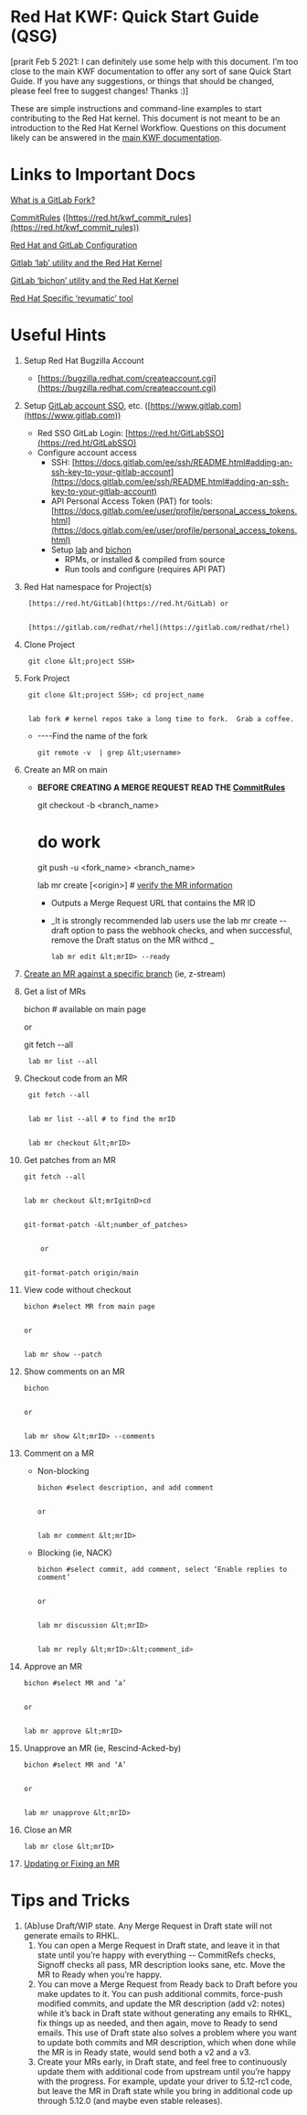 # Red Hat KWF: Quick Start Guide (QSG)

[prarit Feb 5 2021: I can definitely use some help with this document.  I’m too close to the main KWF documentation to offer any sort of sane Quick Start Guide.  If you have any suggestions, or things that should be changed, please feel free to suggest changes!  Thanks :)]

These are simple instructions and command-line examples to start contributing to the Red Hat kernel.  This document is not meant to be an introduction to the Red Hat Kernel Workflow.  Questions on this document likely can be answered in the [main KWF documentation](https://red.ht/kernel_workflow_doc).


# Links to Important Docs

[What is a GitLab Fork?](https://docs.google.com/document/d/1z8pPGb4OP4Y8pKOG9UmlDlf1IWs-G0NfH7K_fWRLCBg/)

[CommitRules](https://docs.google.com/document/d/15Y8Io4N2gtvt1nn5WzfFtssiKz5vbS7YoBy81XMg9S0) ([https://red.ht/kwf_commit_rules](https://red.ht/kwf_commit_rules))

[Red Hat and GitLab Configuration](https://docs.google.com/document/d/17AIthPv1jCPWc9MdxKFMo55JG4sZERKpeo_uKtiEc8s)

[Gitlab ‘lab’ utility and the Red Hat Kernel](https://docs.google.com/document/d/145y8pf6tq1-H3GI3ZBmHypqUqZhVb-AsHpXdMhyDYxA/)

[GitLab ‘bichon’ utility and the Red Hat Kernel](https://docs.google.com/document/d/10CGz1kiUiatPiUGDcNvAMEAZNS6_QkJfqOBCDA6b1b4)

[Red Hat Specific ‘revumatic’ tool](https://gitlab.cee.redhat.com/kernel-review/revumatic/)


# Useful Hints



1. Setup Red Hat Bugzilla Account
    *   [https://bugzilla.redhat.com/createaccount.cgi](https://bugzilla.redhat.com/createaccount.cgi)
2. Setup [GitLab account SSO](https://docs.google.com/document/d/17AIthPv1jCPWc9MdxKFMo55JG4sZERKpeo_uKtiEc8s/edit#bookmark=id.foj3lmb03es), etc. ([https://www.gitlab.com](https://www.gitlab.com))
    *   Red SSO GitLab Login: [https://red.ht/GitLabSSO](https://red.ht/GitLabSSO) 
    *   Configure account access
        *   SSH: [https://docs.gitlab.com/ee/ssh/README.html#adding-an-ssh-key-to-your-gitlab-account](https://docs.gitlab.com/ee/ssh/README.html#adding-an-ssh-key-to-your-gitlab-account)
        *   API Personal Access Token (PAT) for tools: [https://docs.gitlab.com/ee/user/profile/personal_access_tokens.html](https://docs.gitlab.com/ee/user/profile/personal_access_tokens.html)
        *   Setup [lab](https://docs.google.com/document/d/145y8pf6tq1-H3GI3ZBmHypqUqZhVb-AsHpXdMhyDYxA/edit#heading=h.6qv6e1qo2vfr) and [bichon](https://docs.google.com/document/d/10CGz1kiUiatPiUGDcNvAMEAZNS6_QkJfqOBCDA6b1b4)
            *   RPMs, or installed & compiled from source
            *   Run tools and configure (requires API PAT)
3. Red Hat namespace for Project(s)

        [https://red.ht/GitLab](https://red.ht/GitLab) or


        [https://gitlab.com/redhat/rhel](https://gitlab.com/redhat/rhel)

4. Clone Project

        git clone &lt;project SSH>

5. Fork Project

        git clone &lt;project SSH>; cd project_name


        lab fork # kernel repos take a long time to fork.  Grab a coffee.

    *   ----Find the name of the fork

            git remote -v  | grep &lt;username>

6. Create an MR on main
    *   **BEFORE CREATING A MERGE REQUEST READ THE [CommitRules](https://docs.google.com/document/d/15Y8Io4N2gtvt1nn5WzfFtssiKz5vbS7YoBy81XMg9S0)**

        git checkout -b &lt;branch_name>


        # do work


        git push -u &lt;fork_name> &lt;branch_name>


        lab mr create  [&lt;origin>] # [verify the MR information](https://docs.google.com/document/d/1_qqRHloFRVAR8tqeqBJz0nrz5R-2DpSOq20gWZ6nikA/)

        *   Outputs a Merge Request URL that contains the MR ID
        *   _It is strongly recommended lab users use the lab mr create --draft option to pass the webhook checks, and when successful, remove the Draft status on the MR withcd _

				lab mr edit &lt;mrID> --ready 



7. [Create an MR against a specific branch](https://docs.google.com/document/d/1gNUkvexDbs_-VKK69RIW7Oz1BsnslNXJFoBcvbw_8no/edit#) (ie, z-stream)
8. Get a list of MRs

    bichon # available on main page


    or


    git fetch --all


        lab mr list --all

9. Checkout code from an MR

        git fetch --all


        lab mr list --all # to find the mrID


        lab mr checkout &lt;mrID>

10. Get patches from an MR

        git fetch --all


        lab mr checkout &lt;mrIgitnD>cd 


        git-format-patch -&lt;number_of_patches>


        	or


        git-format-patch origin/main	

11. View code without checkout

        bichon #select MR from main page


        or


        lab mr show --patch

12. Show comments on an MR

        bichon


        or


        lab mr show &lt;mrID> --comments

13. Comment on a MR
    *   Non-blocking

            bichon #select description, and add comment


            or


            lab mr comment &lt;mrID>

    *   Blocking (ie, NACK)

            bichon #select commit, add comment, select ‘Enable replies to comment’


            or


            lab mr discussion &lt;mrID>


            lab mr reply &lt;mrID>:&lt;comment_id>

14. Approve an MR

        bichon #select MR and ‘a’


        or


        lab mr approve &lt;mrID>

15. Unapprove an MR (ie, Rescind-Acked-by)

        bichon #select MR and ‘A’


        or


        lab mr unapprove &lt;mrID>

16. Close an MR

		lab mr close &lt;mrID>



17. [Updating or Fixing an MR](https://docs.google.com/document/d/1rlPfueLbE9cNqRu6yh8x4LkJKG2Dn0lH9uDF3iG1J4o/edit#heading=h.yp1gtaa8c6f0)


# Tips and Tricks



1. (Ab)use Draft/WIP state. Any Merge Request in Draft state will not generate emails to RHKL.
    1. You can open a Merge Request in Draft state, and leave it in that state until you’re happy with everything -- CommitRefs checks, Signoff checks all pass, MR description looks sane, etc. Move the MR to Ready when you’re happy.
    2. You can move a Merge Request from Ready back to Draft before you make updates to it. You can push additional commits, force-push modified commits, and update the MR description (add v2: notes) while it’s back in Draft state without generating any emails to RHKL, fix things up as needed, and then again, move to Ready to send emails. This use of Draft state also solves a problem where you want to update both commits and MR description, which when done while the MR is in Ready state, would send both a v2 and a v3.
    3. Create your MRs early, in Draft state, and feel free to continuously update them with additional code from upstream until you’re happy with the progress. For example, update your driver to 5.12-rc1 code, but leave the MR in Draft state while you bring in additional code up through 5.12.0 (and maybe even stable releases).
